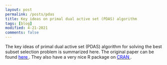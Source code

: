 ```yaml
---
layout: post
permalink: /posts/pdas
title: Key ideas on primal dual active set (PDAS) algorithm
tags: [blog]
modified: 4-21-2021
comments: false
---
```


The key ideas of primal dual active set (PDAS) algorithm for solving the best subset selection problem is summarized here. The original paper can be found [<span style="color:blue;"> here </span>](https://www.jstatsoft.org/article/view/v094i04). They also have a very nice R package on [<span style="color:blue;"> CRAN </span>](https://cran.r-project.org/web/packages/BeSS/index.html). 


